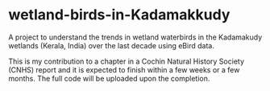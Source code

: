 # wetland-birds-in-Kadamakkudy
A project to understand the trends in wetland waterbirds in the Kadamakudy wetlands (Kerala, India) over the last decade using eBird data.

This is my contribution to a chapter in a Cochin Natural History Society (CNHS) report and it is expected to finish within a few weeks or a few months. The full code will be uploaded upon the completion.
